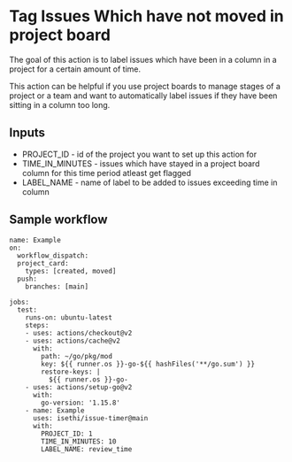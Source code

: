 # Tag Issues Which have not moved in project board

The goal of this action is to label issues which have been in a column in a project for a certain amount of time.

This action can be helpful if you use project boards to manage stages of a project or a team and want to automatically label issues if they have been sitting in a column too long.

## Inputs

* PROJECT_ID - id of the project you want to set up this action for
* TIME_IN_MINUTES - issues which have stayed in a project board column for this time period atleast get flagged
* LABEL_NAME - name of label to be added to issues exceeding time in column

## Sample workflow 

```
name: Example
on: 
  workflow_dispatch:
  project_card:
    types: [created, moved]
  push:
    branches: [main]

jobs:
  test:
    runs-on: ubuntu-latest
    steps:
    - uses: actions/checkout@v2
    - uses: actions/cache@v2
      with:
        path: ~/go/pkg/mod
        key: ${{ runner.os }}-go-${{ hashFiles('**/go.sum') }}
        restore-keys: |
          ${{ runner.os }}-go-
    - uses: actions/setup-go@v2
      with:
        go-version: '1.15.8'
    - name: Example
      uses: isethi/issue-timer@main
      with:
        PROJECT_ID: 1
        TIME_IN_MINUTES: 10
        LABEL_NAME: review_time
```

